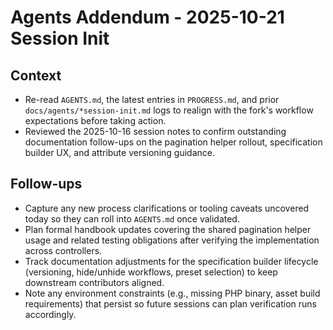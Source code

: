 # Agents Addendum - 2025-10-21 Session Init

## Context
- Re-read `AGENTS.md`, the latest entries in `PROGRESS.md`, and prior `docs/agents/*session-init.md` logs to realign with the fork's workflow expectations before taking action.
- Reviewed the 2025-10-16 session notes to confirm outstanding documentation follow-ups on the pagination helper rollout, specification builder UX, and attribute versioning guidance.

## Follow-ups
- Capture any new process clarifications or tooling caveats uncovered today so they can roll into `AGENTS.md` once validated.
- Plan formal handbook updates covering the shared pagination helper usage and related testing obligations after verifying the implementation across controllers.
- Track documentation adjustments for the specification builder lifecycle (versioning, hide/unhide workflows, preset selection) to keep downstream contributors aligned.
- Note any environment constraints (e.g., missing PHP binary, asset build requirements) that persist so future sessions can plan verification runs accordingly.
